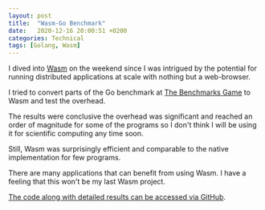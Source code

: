 ```yaml
---
layout: post
title:  "Wasm-Go Benchmark"
date:   2020-12-16 20:00:51 +0200
categories: Technical
tags: [Golang, Wasm]
---
```


I dived into [Wasm](https://webassembly.org/) on the weekend since I was intrigued by the potential for running distributed applications at scale with nothing but a web-browser.

I tried to convert parts of the Go benchmark at [The Benchmarks Game](https://benchmarksgame-team.pages.debian.net/benchmarksgame/index.html) to Wasm and test the overhead.

The results were conclusive the overhead was significant and reached an order of magnitude for some of the programs so I don't think I will be using it for scientific computing any time soon.

Still, Wasm was surprisingly efficient and comparable to the native implementation for few programs.

There are many applications that can benefit from using Wasm.
I have a feeling that this won't be my last Wasm project.

[The code along with detailed results can be accessed via GitHub](https://github.com/GummyJum/wasm_benchmark).
